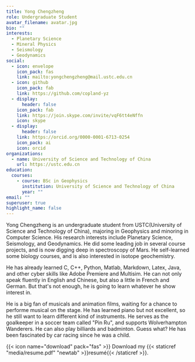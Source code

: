 ```yaml
---
title: Yong Chengzheng
role: Undergraduate Student
avatar_filename: avatar.jpg
bio: ""
interests:
  - Planetary Science
  - Mineral Physics
  - Seismology
  - Geodynamics
social:
  - icon: envelope
    icon_pack: fas
    link: mailto:yongchengzheng@mail.ustc.edu.cn
  - icon: github
    icon_pack: fab
    link: https://github.com/copland-yz
  - display:
      header: false
    icon_pack: fab
    link: https://join.skype.com/invite/vqF6tt4eNffn
    icon: skype
  - display:
      header: false
    link: https://orcid.org/0000-0001-6713-0254
    icon_pack: ai
    icon: orcid
organizations:
  - name: University of Science and Technology of China
    url: https://ustc.edu.cn
education:
  courses:
    - course: BSc in Geophysics
      institution: University of Science and Technology of China
      year: ""
email: ""
superuser: true
highlight_name: false
---
```


Yong Chengzheng is an undergraduate student from USTC(University of Science and Technology of China), majoring in Geophysics and minoring in Computer Science. His research interests include Planetary Science, Seismology, and Geodynamics. He did some leading job in several course projects, and is now digging deep in spectroscopy of Mars. He self-learned some biology courses, and is also interested in isotope geochemistry.

He has already learned C, C++, Python, Matlab, Markdown, Latex, Java, and other cyber skills like Adobe Premiere and Multisim. He can not only speak fluently in English and Chinese, but also a little in French and German. But that's not enough, he is going to learn whatever he show interest in.

He is a big fan of musicals and animation films, waiting for a chance to performe musical on the stage. He has learned piano but not excellent, so he still want to learn different kind of instruments. He serves as the goalkeeper in a soccer team called "Pin Ru", and supports Wolverhampton Wanderers. He can also play billiards and badminton. Guess what? He has been fascinated by car racing since he was a child.

{{< icon name="download" pack="fas" >}} Download my {{< staticref "media/resume.pdf" "newtab" >}}resumé{{< /staticref >}}.
